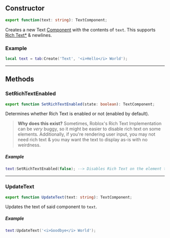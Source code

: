 ## Constructor
```ts
export function(text: string): TextComponent;
```
Creates a new Text [Component](/Developers/UI/UI%20Library#components) with the contents of `text`. This supports [Rich Text](https://create.roblox.com/docs/building-and-visuals/ui/rich-text)[\*](#setrichtextenabled) & newlines.
### Example
```lua
local text = tab:Create('Text', '<i>Hello</i> World');
```
---
## Methods
### SetRichTextEnabled
```ts
export function SetRichTextEnabled(state: boolean): TextComponent;
```
Determines whether Rich Text is enabled or not (enabled by default).
> **Why does this exist?**
> Sometimes, Roblox's Rich Text Implementation can be *very* buggy, so it might be easier to disable rich text on some elements.
> Additionally, if you're rendering user input, you may not need rich text & you may want the text to display as-is with no weirdness.
##### Example
```lua
text:SetRichTextEnabled(false); --> Disables Rich Text on the element text
```
---
### UpdateText
```ts
export function UpdateText(text: string): TextComponent;
```
Updates the text of said component to `text`.
##### Example
```lua
text:UpdateText('<i>Goodbye</i> World');
```
